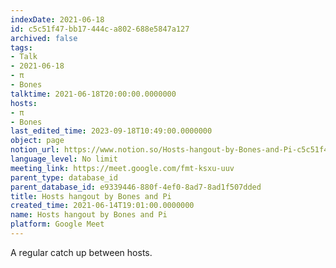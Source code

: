 ```yaml
---
indexDate: 2021-06-18
id: c5c51f47-bb17-444c-a802-688e5847a127
archived: false
tags:
- Talk
- 2021-06-18
- π
- Bones
talktime: 2021-06-18T20:00:00.0000000
hosts:
- π
- Bones
last_edited_time: 2023-09-18T10:49:00.0000000
object: page
notion_url: https://www.notion.so/Hosts-hangout-by-Bones-and-Pi-c5c51f47bb17444ca802688e5847a127
language_level: No limit
meeting_link: https://meet.google.com/fmt-ksxu-uuv
parent_type: database_id
parent_database_id: e9339446-880f-4ef0-8ad7-8ad1f507dded
title: Hosts hangout by Bones and Pi
created_time: 2021-06-14T19:01:00.0000000
name: Hosts hangout by Bones and Pi
platform: Google Meet
---
```


A regular catch up between hosts.


